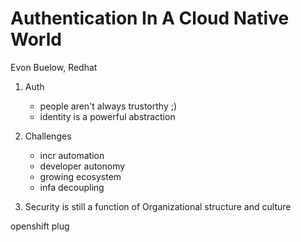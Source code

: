 # Authentication In A Cloud Native World
Evon Buelow, Redhat

1. Auth
    * people aren't always trustorthy ;)
    * identity is a powerful abstraction

2. Challenges
    * incr automation
    * developer autonomy
    * growing ecosystem
    * infa decoupling

3. Security is still a function of Organizational structure and culture

openshift plug